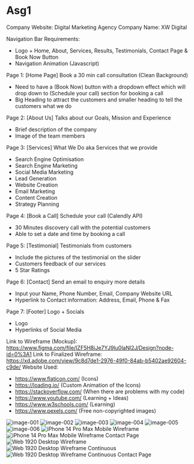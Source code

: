 # Asg1

Company Website: Digital Marketing Agency
Company Name: XW Digital

Navigation Bar Requirements: 
- Logo + Home, About, Services, Results, Testimonials, Contact Page & Book Now Button
- Navigation Animation (Javascript)

Page 1: [Home Page] Book a 30 min call consultation (Clean Background)
- Need to have a (Book Now) button with a dropdown effect which will drop down to (Schedule your call) section for booking a call
- Big Heading to attract the customers and smaller heading to tell the customers what we do

Page 2: [About Us] Talks about our Goals, Mission and Experience
- Brief description of the company 
- Image of the team members

Page 3: [Services] What We Do aka Services that we provide
- Search Engine Optimisation
- Search Engine Marketing
- Social Media Marketing
- Lead Generation
- Website Creation
- Email Marketing
- Content Creation
- Strategy Planning

Page 4: [Book a Call] Schedule your call (Calendly API)
- 30 Minutes discovery call with the potential customers
- Able to set a date and time by booking a call

Page 5: [Testimonial] Testimonials from customers
- Include the pictures of the testimonial on the slider
- Customers feedback of our services
- 5 Star Ratings

Page 6: [Contact] Send an email to enquiry more details
- Input your Name, Phone Number, Email, Company Website URL
- Hyperlink to Contact information: Address, Email, Phone & Fax

Page 7: [Footer] Logo + Socials
- Logo 
- Hyperlinks of Social Media

Link to Wireframe (Mockup): https://www.figma.com/file/IZF5H8iJe7YJ9lu0laNl2J/Design?node-id=0%3A1
Link to Finalized Wireframe: https://xd.adobe.com/view/9c8d7de1-2976-49f0-84ab-b5402ae92604-c9de/
Website Used:
- https://www.flaticon.com/ (Icons)
- https://loading.io/ (Custom Animation of the Icons)
- https://stackoverflow.com/ (When there are problems with my code)
- https://www.youtube.com/ (Learning + Ideas)
- https://www.w3schools.com/ (Learning)
- https://www.pexels.com/ (Free non-copyrighted images)


![image-001](https://user-images.githubusercontent.com/61568156/200578228-570f6d89-d1df-43ca-bcee-b30c61ddbd5f.png)
![image-002](https://user-images.githubusercontent.com/61568156/200578198-b5be7b91-ec47-4dc2-a52b-be6ba0820e51.png)
![image-003](https://user-images.githubusercontent.com/61568156/200578207-8f083d9f-b53c-4d6e-be05-537e24b5607c.png)
![image-004](https://user-images.githubusercontent.com/61568156/200578212-a1662726-6105-4656-b968-151976357623.png)
![image-005](https://user-images.githubusercontent.com/61568156/200578216-7ce0a0c7-2eb1-4cc9-ad53-c62ede4c0e6a.png)
![image-006](https://user-images.githubusercontent.com/61568156/200578226-9f3b8d59-5318-4fd5-9907-137d16ba509b.png)
![iPhone 14 Pro Max Mobile Wireframe](https://user-images.githubusercontent.com/61568156/204769000-5652dda8-0487-4188-a5c4-da69212ad9e1.png)
![iPhone 14 Pro Max Mobile Wireframe Contact Page](https://user-images.githubusercontent.com/61568156/204768995-8a8dfe2b-a46a-4f7e-9e34-621acd7ec51b.png)
![Web 1920  Desktop Wireframe](https://user-images.githubusercontent.com/61568156/204769005-11bf4346-02d6-4995-9156-e0bab84f75bf.png)
![Web 1920 Desktop Wireframe  Continuous](https://user-images.githubusercontent.com/61568156/204769010-d3608531-03b8-4819-8bf8-dd3a7eab960c.png)
![Web 1920 Desktop Wireframe  Continuous Contact Page](https://user-images.githubusercontent.com/61568156/204769008-0a7a7c16-608a-44db-ad2a-c93e28f9f701.png)












